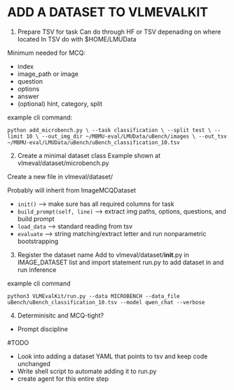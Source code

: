 # ADD A DATASET TO VLMEVALKIT

1) Prepare TSV for task 
Can do through HF or TSV depenading on where located
In TSV do with $HOME/LMUData

Minimum needed for MCQ:
- index
- image_path or image
- question
- options
- answer
- (optional) hint, category, split

example cli command:

`python add_microbench.py \
  --task classification \
  --split test \
  --limit 10 \
  --out_img_dir ~/MBMU-eval/LMUData/uBench/images \
  --out_tsv     ~/MBMU-eval/LMUData/uBench/uBench_classification_10.tsv`

2) Create a minimal dataset class
Example shown at vlmeval/dataset/microbench.py

Create a new file in vlmeval/dataset/

Probably will inherit from ImageMCQDataset
- `init()` --> make sure has all required columns for task
- `build_prompt(self, line)` --> extract img paths, options, questions, and build prompt
- `load_data` --> standard reading from tsv
- `evaluate` --> string matching/extract letter and run nonparametric bootstrapping

3) Register the dataset name
Add to vlmeval/dataset/__init__.py in IMAGE_DATASET list and import statement
run.py to add dataset in and run inference

example cli command

`python3 VLMEvalKit/run.py --data MICROBENCH --data_file uBench/uBench_classification_10.tsv --model qwen_chat --verbose`

4) Determinisitc and MCQ-tight?
- Prompt discipline

#TODO
- Look into adding a dataset YAML that points to tsv and keep code unchanged
- Write shell script to automate adding it to run.py
- create agent for this entire step
